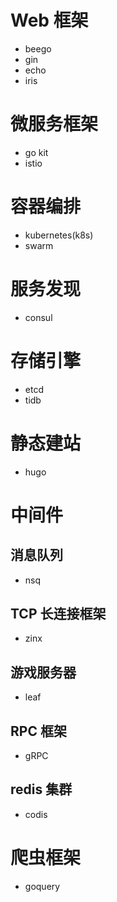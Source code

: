 # Web 框架

- beego
- gin
- echo
- iris

# 微服务框架

- go kit
- istio

# 容器编排

- kubernetes(k8s)
- swarm

# 服务发现

- consul

# 存储引擎

- etcd
- tidb

# 静态建站

- hugo

# 中间件

## 消息队列

- nsq

## TCP 长连接框架

- zinx

## 游戏服务器

- leaf

## RPC 框架

- gRPC

## redis 集群

- codis

# 爬虫框架

- goquery
